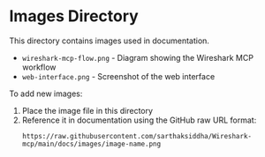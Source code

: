 # Images Directory

This directory contains images used in documentation.

- `wireshark-mcp-flow.png` - Diagram showing the Wireshark MCP workflow
- `web-interface.png` - Screenshot of the web interface

To add new images:
1. Place the image file in this directory
2. Reference it in documentation using the GitHub raw URL format:
   ```
   https://raw.githubusercontent.com/sarthaksiddha/Wireshark-mcp/main/docs/images/image-name.png
   ```
